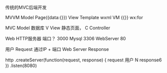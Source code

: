 传统的MVC后端开发
  
MVVM
Model  Page({data:{}})
View   Template wxml
VM     {{}}   wx:for

MVC    Model  数据库
V   View 静态页面，
C   Controller  

Web  HTTP服务器
端口？ 3000
Mysql  3306
WebServer  80

用户 Request 通过IP + 端口
Web Server Response

http
    .createServer(function(request, response) {
        request 用户 N
        response6
    })
    .listen(8080)